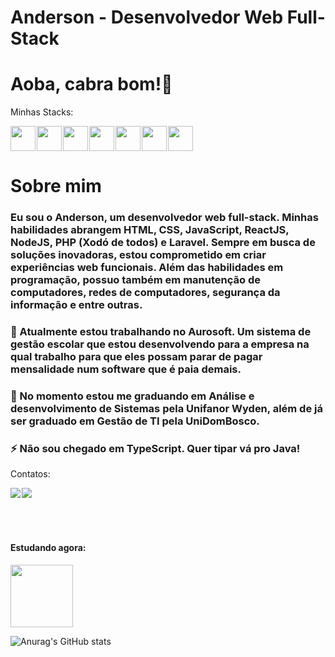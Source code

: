# Anderson - Desenvolvedor Web Full-Stack
# Aoba, cabra bom!👋 

Minhas Stacks:
<div style="display:flex;gap:2px">    
<img lazy src="https://cdn.jsdelivr.net/gh/devicons/devicon/icons/html5/html5-original.svg" width="40" height="40" />
<img lazy src="https://cdn.jsdelivr.net/gh/devicons/devicon/icons/css3/css3-original.svg" width="40" height="40"/>
<img lazy src="https://cdn.jsdelivr.net/gh/devicons/devicon/icons/javascript/javascript-original.svg" width="40" height="40" />
<img lazy src="https://cdn.jsdelivr.net/gh/devicons/devicon/icons/react/react-original.svg" width="40" height="40"/>
<img lazy src="https://cdn.jsdelivr.net/gh/devicons/devicon/icons/nodejs/nodejs-original.svg" width="40" height="40" />          
<img lazy src="https://cdn.jsdelivr.net/gh/devicons/devicon/icons/php/php-original.svg"  width="40" height="40" />
<img lazy src="https://cdn.jsdelivr.net/gh/devicons/devicon@latest/icons/laravel/laravel-original.svg" width="40" height="40" />          
</div>

# Sobre mim
### Eu sou o Anderson, um desenvolvedor web full-stack. Minhas habilidades abrangem HTML, CSS, JavaScript, ReactJS, NodeJS, PHP (Xodó de todos) e Laravel. Sempre em busca de soluções inovadoras, estou comprometido em criar experiências web funcionais. Além das habilidades em programação, possuo também em manutenção de computadores, redes de computadores, segurança da informação e entre outras.

### 🔭 Atualmente estou trabalhando no Aurosoft. Um sistema de gestão escolar que estou desenvolvendo para a empresa na qual trabalho para que eles possam parar de pagar mensalidade num software que é paia demais.

### 🌱 No momento estou me graduando em Análise e desenvolvimento de Sistemas pela Unifanor Wyden, além de já ser graduado em Gestão de TI pela UniDomBosco.

### ⚡ __Não sou chegado em TypeScript. Quer tipar vá pro Java!__

Contatos:
<div style="display:flex;gap:2px">
<a href="https://www.linkedin.com/in/anderson-souza-20b732112?utm_source=share&utm_campaign=share_via&utm_content=profile&utm_medium=android_app">
<img lazy src="https://img.shields.io/badge/LinkedIn-0077B5?style=for-the-badge&logo=linkedin&logoColor=white" />
</a>
<a href="https://www.instagram.com/oproprioansu/">
<img lazy src="https://img.shields.io/badge/Instagram-E4405F?style=for-the-badge&logo=instagram&logoColor=white" />
</a>
</div>
</br>
</br>
</br>

<div>    
<h4>Estudando agora:</h4>
<img width="100" height="100" lazy src="https://cdn.jsdelivr.net/gh/devicons/devicon@latest/icons/laravel/laravel-original-wordmark.svg" />   
</div>

          
![Anurag's GitHub stats](https://github-readme-stats.vercel.app/api?username=dev-ansu&show_icons=true&theme=radical)

          
